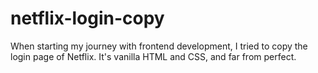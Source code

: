 # netflix-login-copy

When starting my journey with frontend development, I tried to copy the login page of Netflix. It's vanilla HTML and CSS, and far from perfect.
